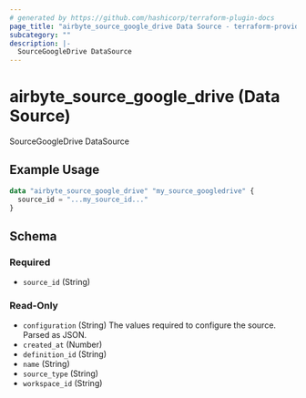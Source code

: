 ```yaml
---
# generated by https://github.com/hashicorp/terraform-plugin-docs
page_title: "airbyte_source_google_drive Data Source - terraform-provider-airbyte"
subcategory: ""
description: |-
  SourceGoogleDrive DataSource
---
```


# airbyte_source_google_drive (Data Source)

SourceGoogleDrive DataSource

## Example Usage

```terraform
data "airbyte_source_google_drive" "my_source_googledrive" {
  source_id = "...my_source_id..."
}
```

<!-- schema generated by tfplugindocs -->
## Schema

### Required

- `source_id` (String)

### Read-Only

- `configuration` (String) The values required to configure the source. Parsed as JSON.
- `created_at` (Number)
- `definition_id` (String)
- `name` (String)
- `source_type` (String)
- `workspace_id` (String)
